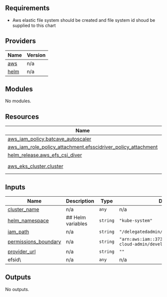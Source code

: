 ## Requirements

 * Aws elastic file system should be created and file system id shoud be supplied to this chart

## Providers

| Name | Version |
|------|---------|
| <a name="provider_aws"></a> [aws](#provider\_aws) | n/a |
| <a name="provider_helm"></a> [helm](#provider\_helm) | n/a |

## Modules

No modules.

## Resources

| Name | Type |
|------|------|
| [aws_iam_policy.batcave_autoscaler](https://registry.terraform.io/providers/hashicorp/aws/latest/docs/resources/iam_policy) | resource |
| [aws_iam_role_policy_attachment.efsscidriver_policy_attachment](https://registry.terraform.io/providers/hashicorp/aws/latest/docs/resources/iam_role_policy_attachment) | resource |
| [helm_release.aws_efs_csi_diver](https://registry.terraform.io/providers/hashicorp/helm/latest/docs/resources/release) | resource |
| [aws_eks_cluster.cluster](https://registry.terraform.io/providers/hashicorp/aws/latest/docs/data-sources/eks_cluster) | data source |

## Inputs

| Name | Description | Type | Default | Required |
|------|-------------|------|---------|:--------:|
| <a name="input_cluster_name"></a> [cluster\_name](#input\_cluster\_name) | n/a | `any` | n/a | yes |
| <a name="input_helm_namespace"></a> [helm\_namespace](#input\_helm\_namespace) | ## Helm variables | `string` | `"kube-system"` | no |
| <a name="input_iam_path"></a> [iam\_path](#input\_iam\_path) | n/a | `string` | `"/delegatedadmin/developer/"` | no |
| <a name="input_permissions_boundary"></a> [permissions\_boundary](#input\_permissions\_boundary) | n/a | `string` | `"arn:aws:iam::373346310182:policy/cms-cloud-admin/developer-boundary-policy"` | no |
| <a name="input_provider_url"></a> [provider\_url](#input\_provider\_url) | n/a | `string` | `""` | no |
| <a name="input_efsid"></a> efsid\ | n/a | `any` | n/a | yes |


## Outputs

No outputs.
